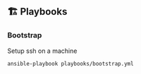 ## :building_construction: Playbooks

### Bootstrap

Setup ssh on a machine

```bash
ansible-playbook playbooks/bootstrap.yml
```
